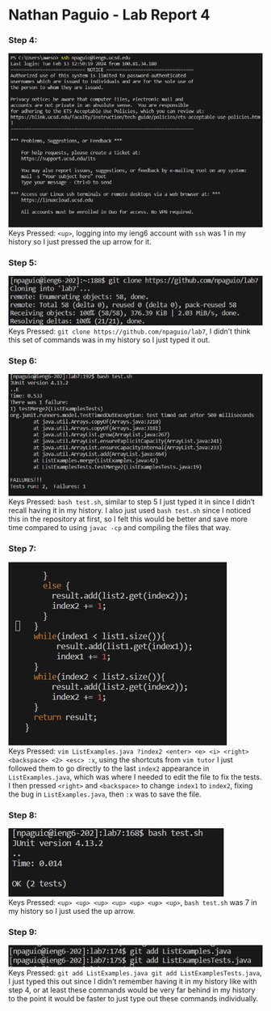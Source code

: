 # Nathan Paguio - Lab Report 4

### Step 4:
![Image](loginSS.png)\
Keys Pressed: `<up>`, logging into my ieng6 account with `ssh` was 1 in my history so I just pressed the up arrow for it.

### Step 5:
![Image](step5.png)\
Keys Pressed: `git clone https://github.com/npaguio/lab7`, I didn’t think this set of commands was in my history so I just typed it out.

### Step 6:
![Image](testTheFiles.png)\
Keys Pressed: `bash test.sh`, similar to step 5 I just typed it in since I didn’t recall having it in my history. I also just used `bash test.sh` since I noticed this in the repository at first, so I felt this would be better and save more time compared to using `javac -cp` and compiling the files that way.

### Step 7:
![Image](step7.png)\
Keys Pressed: `vim ListExamples.java ?index2 <enter> <e> <i> <right> <backspace> <2> <esc> :x`, using the shortcuts from `vim tutor` I just followed them to go directly to the last `index2` appearance in `ListExamples.java`, which was where I needed to edit the file to fix the tests. I then pressed `<right>` and `<backspace>` to change `index1` to `index2`, fixing the bug in `ListExamples.java`, then `:x` was to save the file.

### Step 8:
![Image](step8.png)\
Keys Pressed: `<up> <up> <up> <up> <up> <up> <up>`, `bash test.sh` was 7 in my history so I just used the up arrow.

### Step 9:
![Image](step9.png)\
Keys Pressed: `git add ListExamples.java git add ListExamplesTests.java`, I just typed this out since I didn't remember having it in my history like with step 4, or at least these commands would be very far behind in my history to the point it would be faster to just type out these commands individually.

